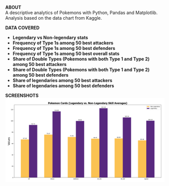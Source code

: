 
<strong>ABOUT</strong><br>
A descriptive analytics of Pokemons with Python, Pandas and Matplotlib. Analysis based on the data chart from Kaggle.

<strong>DATA COVERED<strong><br>
- Legendary vs Non-legendary stats
- Frequency of Type 1s among 50 best attackers
- Frequency of Type 1s among 50 best defenders
- Frequency of Type 1s among 50 best overall stats
- Share of Double Types (Pokemons with both Type 1 and Type 2) among 50 best attackers
- Share of Double Types (Pokemons with both Type 1 and Type 2) among 50 best defenders
- Share of legendaries among 50 best attackers
- Share of legendaries among 50 best defenders 

<strong>SCREENSHOTS</strong>
<img src="./assets/pokemon_legendary.png" />